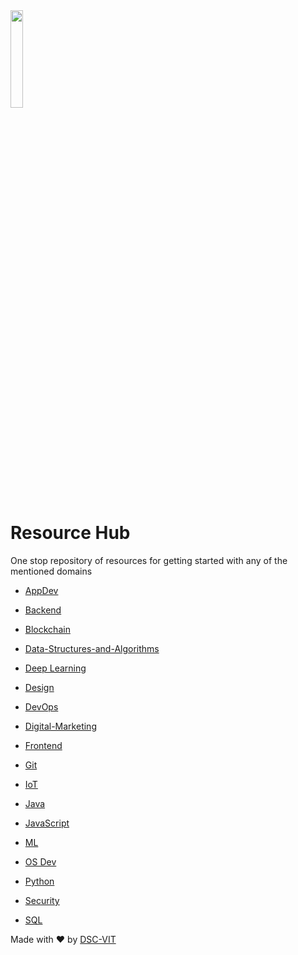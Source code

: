 <img src="static/images/gopher.png" width="20%"/>

# Resource Hub

One stop repository of resources for getting started with any of the mentioned domains


* [AppDev](./Appdev/README.md)

* [Backend](./Backend/README.md)

* [Blockchain](./Blockchain/README.md)

* [Data-Structures-and-Algorithms](./Data-Structures-and-Algorithms/README.md)

* [Deep Learning](./Deep-Learning/README.md)

* [Design](./Design/README.md)

* [DevOps](./DevOps/README.md)

* [Digital-Marketing](./Digital-Marketing/README.md)

* [Frontend](./Frontend/README.md)

* [Git](./Git/README.md)

* [IoT](./IoT/README.md)

* [Java](./Java/README.md)

* [JavaScript](./Javascript/README.md)

* [ML](./ML/README.md)

* [OS Dev](./OSDev/README.md)

* [Python](./Python/README.md)

* [Security](./Security/README.md)

* [SQL](./SQL/README.md)


Made with :heart: by [DSC-VIT](https://github.com/GDGVIT)
